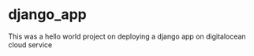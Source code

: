 # django_app

This was a hello world project on deploying a django app on digitalocean cloud service
